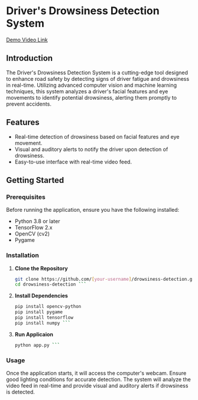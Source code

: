 # Driver's Drowsiness Detection System

[Demo Video Link
]([url](https://www.youtube.com/watch?v=lh46g5aiZpQ))
## Introduction
The Driver's Drowsiness Detection System is a cutting-edge tool designed to enhance road safety by detecting signs of driver fatigue and drowsiness in real-time. Utilizing advanced computer vision and machine learning techniques, this system analyzes a driver's facial features and eye movements to identify potential drowsiness, alerting them promptly to prevent accidents.

## Features
- Real-time detection of drowsiness based on facial features and eye movement.
- Visual and auditory alerts to notify the driver upon detection of drowsiness.
- Easy-to-use interface with real-time video feed.

## Getting Started

### Prerequisites
Before running the application, ensure you have the following installed:
- Python 3.8 or later
- TensorFlow 2.x
- OpenCV (cv2)
- Pygame

### Installation
1. **Clone the Repository**
   ```bash
   git clone https://github.com/[your-username]/drowsiness-detection.git
   cd drowsiness-detection ```
2. **Install Dependencies**
   ```bash
   pip install opencv-python
   pip install pygame
   pip install tensorflow
   pip install numpy ```

3. **Run Applicaion**
   ```bash
   python app.py ```

### Usage
Once the application starts, it will access the computer's webcam. Ensure good lighting conditions for accurate detection. The system will analyze the video feed in real-time and provide visual and auditory alerts if drowsiness is detected.




